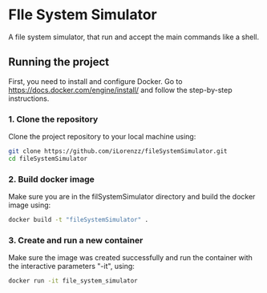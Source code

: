 # FIle System Simulator

A file system simulator, that run and accept the main commands like a shell.

## Running the project

First, you need to install and configure Docker. Go to <https://docs.docker.com/engine/install/> and follow the step-by-step instructions.

### 1. Clone the repository

Clone the project repository to your local machine using:

```bash
git clone https://github.com/iLorenzz/fileSystemSimulator.git
cd fileSystemSimulator
```

### 2. Build docker image

Make sure you are in the filSystemSimulator directory and build the docker image using:

```bash
docker build -t "fileSystemSimulator" .
```

### 3. Create and run a new container
Make sure the image was created successfully and run the container with the interactive parameters "-it", using:

```bash
docker run -it file_system_simulator
```
